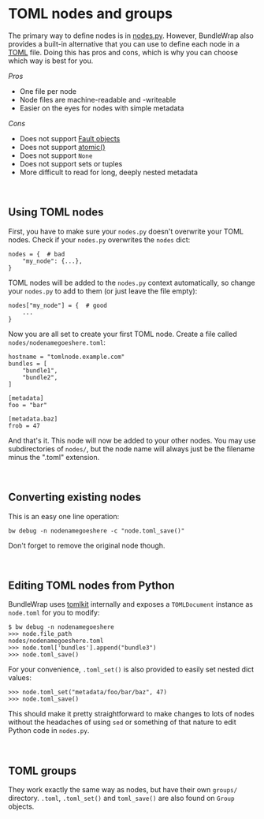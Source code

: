 # TOML nodes and groups

The primary way to define nodes is in [nodes.py](../repo/nodes.py.md). However, BundleWrap also provides a built-in alternative that you can use to define each node in a [TOML](https://github.com/toml-lang/toml) file. Doing this has pros and cons, which is why you can choose which way is best for you.

*Pros*

* One file per node
* Node files are machine-readable and -writeable
* Easier on the eyes for nodes with simple metadata

*Cons*

* Does not support [Fault objects](../api/#bundlewraputilsfault)
* Does not support [atomic()](../repo/groups.py.md#metadata)
* Does not support `None`
* Does not support sets or tuples
* More difficult to read for long, deeply nested metadata

<br>

## Using TOML nodes

First, you have to make sure your `nodes.py` doesn't overwrite your TOML nodes. Check if your `nodes.py` overwrites the `nodes` dict:

    nodes = {  # bad
        "my_node": {...},
    }

TOML nodes will be added to the `nodes.py` context automatically, so change your `nodes.py` to add to them (or just leave the file empty):

    nodes["my_node"] = {  # good
        ...
    }

Now you are all set to create your first TOML node. Create a file called `nodes/nodenamegoeshere.toml`:

    hostname = "tomlnode.example.com"
    bundles = [
        "bundle1",
        "bundle2",
    ]

    [metadata]
    foo = "bar"

    [metadata.baz]
    frob = 47

And that's it. This node will now be added to your other nodes. You may use subdirectories of `nodes/`, but the node name will always just be the filename minus the ".toml" extension.

<br>

## Converting existing nodes

This is an easy one line operation:

    bw debug -n nodenamegoeshere -c "node.toml_save()"

Don't forget to remove the original node though.

<br>

## Editing TOML nodes from Python

BundleWrap uses [tomlkit](https://github.com/sdispater/tomlkit) internally and exposes a `TOMLDocument` instance as `node.toml` for you to modify:

    $ bw debug -n nodenamegoeshere
    >>> node.file_path
    nodes/nodenamegoeshere.toml
    >>> node.toml['bundles'].append("bundle3")
    >>> node.toml_save()

For your convenience, `.toml_set()` is also provided to easily set nested dict values:

    >>> node.toml_set("metadata/foo/bar/baz", 47)
    >>> node.toml_save()

This should make it pretty straightforward to make changes to lots of nodes without the headaches of using `sed` or something of that nature to edit Python code in `nodes.py`.

<br>

## TOML groups

They work exactly the same way as nodes, but have their own `groups/` directory. `.toml`, `.toml_set()` and `toml_save()` are also found on `Group` objects.
